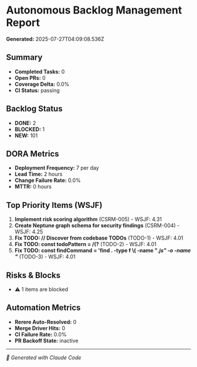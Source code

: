 # Autonomous Backlog Management Report

**Generated:** 2025-07-27T04:09:08.536Z

## Summary

- **Completed Tasks:** 0
- **Open PRs:** 0
- **Coverage Delta:** 0.0%
- **CI Status:** passing

## Backlog Status

- **DONE:** 2
- **BLOCKED:** 1
- **NEW:** 101

## DORA Metrics

- **Deployment Frequency:** 7 per day
- **Lead Time:** 2 hours
- **Change Failure Rate:** 0.0%
- **MTTR:** 0 hours

## Top Priority Items (WSJF)

1. **Implement risk scoring algorithm** (CSRM-005) - WSJF: 4.31
2. **Create Neptune graph schema for security findings** (CSRM-004) - WSJF: 4.25
3. **Fix TODO:     // Discover from codebase TODOs** (TODO-1) - WSJF: 4.01
4. **Fix TODO:       const todoPattern = /(?** (TODO-2) - WSJF: 4.01
5. **Fix TODO:       const findCommand = 'find . -type f \\( -name "*.js" -o -name "*** (TODO-3) - WSJF: 4.01

## Risks & Blocks

- ⚠️  1 items are blocked

## Automation Metrics

- **Rerere Auto-Resolved:** 0
- **Merge Driver Hits:** 0
- **CI Failure Rate:** 0.0%
- **PR Backoff State:** inactive

---
*🤖 Generated with Claude Code*
